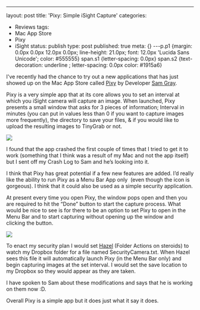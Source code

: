 ---
layout: post
title: 'Pixy: Simple iSight Capture'
categories:
- Reviews
tags:
- Mac App Store
- Pixy
- iSight
status: publish
type: post
published: true
meta: {}
---p.p1 {margin: 0.0px 0.0px 12.0px 0.0px; line-height: 21.0px; font: 12.0px 'Lucida Sans Unicode'; color: #555555} span.s1 {letter-spacing: 0.0px} span.s2 {text-decoration: underline ; letter-spacing: 0.0px color: #1915a6}

I've recently had the chance to try out a new applications that has just showed up on the Mac App Store called 
[Pixy](http://pixyapp.com/) by Developer 
[Sam Gray](http://forrst.me/isamgray). 

Pixy is a very simple app that at its core allows you to set an interval at which you iSight camera will capture an image. When launched, Pixy presents a small window that asks for 3 pieces of information; Interval in minutes (you can put in values less than 0 if you want to capture images more frequently), the directory to save your files, & if you would like to upload the resulting images to TinyGrab or not.

![](/static/4f331d1f8754c7ec090e554a/50fe1c99e4b01c920a89f452/50fe1c99e4b01c920a89f49a/1305084110051/Pixy%20Window.jpg/1000w)

I found that the app crashed the first couple of times that I tried to get it to work (something that I think was a result of my Mac and not the app itself) but I sent off my Crash Log to Sam and he’s looking into it.

I think that Pixy has great potential if a few new features are added. I’d really like the ability to run Pixy as a Menu Bar App only
 (even though the icon is gorgeous). I think that it could also be used as a simple security application.

At present every time you open Pixy, the window pops open and then you are required to hit the “Done” button to start the capture process. What would be nice to see is for there to be an option to set Pixy to open in the Menu Bar and to start capturing without opening up the window and clicking the button.

![](/static/4f331d1f8754c7ec090e554a/50fe1c99e4b01c920a89f452/50fe1c99e4b01c920a89f49b/1305084252557/Pixy%20Icon.png/1000w)

To enact my security plan I would set 
[Hazel](http://www.noodlesoft.com/hazel.php) (Folder Actions on steroids) to watch my Dropbox folder for a file named SecurityCamera.txt. When Hazel sees this file it will automatically launch Pixy (in the Menu Bar only) and begin capturing images at the set interval. I would set the save location to my Dropbox so they would appear as they are taken.

I have spoken to Sam about these modifications and says that he is working on them now :D.

Overall Pixy is a simple app but it does just what it say it does.
